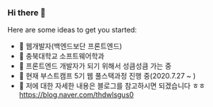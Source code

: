 ### Hi there 👋

Here are some ideas to get you started:

- 🔭 웹개발자(백엔드보단 프론트엔드)
- 🌱 충북대학교 소프트웨어학과
- 👯 프론트엔드 개발자가 되기 위해서 성큼성큼 가는 중
- 🤔 현재 부스트캠프 5기 웹 풀스택과정 진행 중(2020.7.27 ~ )
- 💬 저에 대한 자세한 내용은 블로그를 참고하시면 되겠습니다 ㅎㅎ https://blog.naver.com/thdwlsgus0

